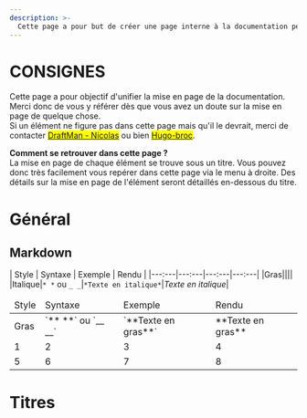```yaml
---
description: >-
  Cette page a pour but de créer une page interne à la documentation permettant d'unifier la mise en page de la documentation.
---
```


# CONSIGNES
Cette page a pour objectif d'unifier la mise en page de la documentation. Merci donc de vous y référer dès que vous avez un doute sur la mise en page de quelque chose.\
Si un élément ne figure pas dans cette page mais qu'il le devrait, merci de contacter <mark style="color:orange;">[DraftMan - Nicolas](discord:/users/207190782673813504)</mark> ou bien <mark style="color:orange;">[Hugo-broc](discord:/users/667362944606273576)</mark>.

**Comment se retrouver dans cette page ?**\
La mise en page de chaque élément se trouve sous un titre. Vous pouvez donc très facilement vous repérer dans cette page via le menu à droite. Des détails sur la mise en page de l'élément seront détaillés en-dessous du titre.

# Général
## Markdown

| Style | Syntaxe | Exemple | Rendu |
|---:---|---:---|---:---|---:---|
|Gras||||
|Italique|`* *` ou `_ _`|`*Texte en italique*`|*Texte en italique*|

<table><thead><tr><td>Style</td><td>Syntaxe</td><td>Exemple</td><td>Rendu</td></tr></thead><tbody><tr><td>Gras</td><td>`** **` ou `__ __`</td><td>`**Texte en gras**`</td><td>**Texte en gras**</td></tr><tr><td>1</td><td>2</td><td>3</td><td>4</td></tr><tr><td>5</td><td>6</td><td>7</td><td>8</td></tr></tbody></table>

# Titres
